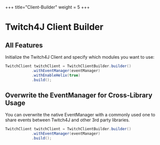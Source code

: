 +++
title="Client-Builder"
weight = 5
+++

# Twitch4J Client Builder

## All Features
Initialize the Twitch4J Client and specify which modules you want to use:

```java
TwitchClient twitchClient = TwitchClientBuilder.builder()
            .withEventManager(eventManager)
            .withEnableHelix(true)
            .build();
```

## Overwrite the EventManager for Cross-Library Usage

You can overwrite the native EventManager with a commonly used one to share events between Twitch4J and other 3rd party libraries.

```java
TwitchClient twitchClient = TwitchClientBuilder.builder()
            .withEventManager(eventManager)
            .build();
```
